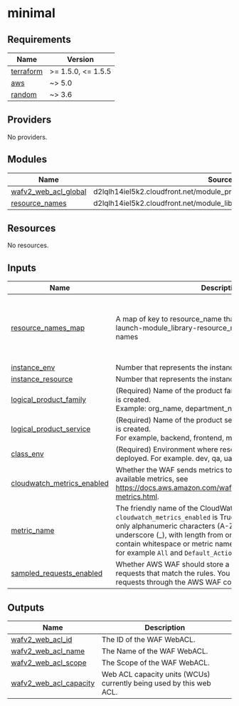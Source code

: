 # minimal

<!-- BEGINNING OF PRE-COMMIT-TERRAFORM DOCS HOOK -->
## Requirements

| Name | Version |
|------|---------|
| <a name="requirement_terraform"></a> [terraform](#requirement\_terraform) | >= 1.5.0, <= 1.5.5 |
| <a name="requirement_aws"></a> [aws](#requirement\_aws) | ~> 5.0 |
| <a name="requirement_random"></a> [random](#requirement\_random) | ~> 3.6 |

## Providers

No providers.

## Modules

| Name | Source | Version |
|------|--------|---------|
| <a name="module_wafv2_web_acl_global"></a> [wafv2\_web\_acl\_global](#module\_wafv2\_web\_acl\_global) | d2lqlh14iel5k2.cloudfront.net/module_primitive/wafv2_web_acl_global/aws | ~> 1.0 |
| <a name="module_resource_names"></a> [resource\_names](#module\_resource\_names) | d2lqlh14iel5k2.cloudfront.net/module_library/resource_name/launch | ~> 1.0 |

## Resources

No resources.

## Inputs

| Name | Description | Type | Default | Required |
|------|-------------|------|---------|:--------:|
| <a name="input_resource_names_map"></a> [resource\_names\_map](#input\_resource\_names\_map) | A map of key to resource\_name that will be used by tf-launch-module\_library-resource\_name to generate resource names | <pre>map(object({<br>    name       = string<br>    max_length = optional(number, 60)<br>    region     = optional(string, "eastus2")<br>  }))</pre> | <pre>{<br>  "web_acl": {<br>    "max_length": 80,<br>    "name": "acl",<br>    "region": "us-east-1"<br>  }<br>}</pre> | no |
| <a name="input_instance_env"></a> [instance\_env](#input\_instance\_env) | Number that represents the instance of the environment. | `number` | `0` | no |
| <a name="input_instance_resource"></a> [instance\_resource](#input\_instance\_resource) | Number that represents the instance of the resource. | `number` | `0` | no |
| <a name="input_logical_product_family"></a> [logical\_product\_family](#input\_logical\_product\_family) | (Required) Name of the product family for which the resource is created.<br>    Example: org\_name, department\_name. | `string` | `"launch"` | no |
| <a name="input_logical_product_service"></a> [logical\_product\_service](#input\_logical\_product\_service) | (Required) Name of the product service for which the resource is created.<br>    For example, backend, frontend, middleware etc. | `string` | `"apigw"` | no |
| <a name="input_class_env"></a> [class\_env](#input\_class\_env) | (Required) Environment where resource is going to be deployed. For example. dev, qa, uat | `string` | `"demo"` | no |
| <a name="input_cloudwatch_metrics_enabled"></a> [cloudwatch\_metrics\_enabled](#input\_cloudwatch\_metrics\_enabled) | Whether the WAF sends metrics to CloudWatch. For the list of available metrics, see https://docs.aws.amazon.com/waf/latest/developerguide/waf-metrics.html. | `bool` | `false` | no |
| <a name="input_metric_name"></a> [metric\_name](#input\_metric\_name) | The friendly name of the CloudWatch metric, required if `cloudwatch_metrics_enabled` is True. The name can contain only alphanumeric characters (A-Z, a-z, 0-9) hyphen(-) and underscore (\_), with length from one to 128 characters. It can't contain whitespace or metric names reserved for AWS WAF, for example `All` and `Default_Action`. | `string` | `null` | no |
| <a name="input_sampled_requests_enabled"></a> [sampled\_requests\_enabled](#input\_sampled\_requests\_enabled) | Whether AWS WAF should store a sampling of the web requests that match the rules. You can view the sampled requests through the AWS WAF console. | `bool` | `false` | no |

## Outputs

| Name | Description |
|------|-------------|
| <a name="output_wafv2_web_acl_id"></a> [wafv2\_web\_acl\_id](#output\_wafv2\_web\_acl\_id) | The ID of the WAF WebACL. |
| <a name="output_wafv2_web_acl_name"></a> [wafv2\_web\_acl\_name](#output\_wafv2\_web\_acl\_name) | The Name of the WAF WebACL. |
| <a name="output_wafv2_web_acl_scope"></a> [wafv2\_web\_acl\_scope](#output\_wafv2\_web\_acl\_scope) | The Scope of the WAF WebACL. |
| <a name="output_wafv2_web_acl_capacity"></a> [wafv2\_web\_acl\_capacity](#output\_wafv2\_web\_acl\_capacity) | Web ACL capacity units (WCUs) currently being used by this web ACL. |
<!-- END OF PRE-COMMIT-TERRAFORM DOCS HOOK -->
